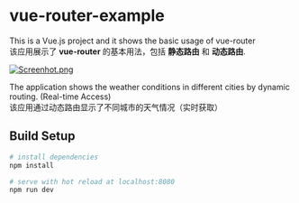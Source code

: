 # vue-router-example

This is a Vue.js project and it shows the basic usage of vue-router  
该应用展示了 **vue-router** 的基本用法，包括 **静态路由** 和 **动态路由**.  

[![Screenhot.png](https://s26.postimg.org/4wktbs12x/Screen_Shot_2017-09-11_at_4.55.29_AM.png)](https://postimg.org/image/u2lrim2d1/)

The application shows the weather conditions in different cities by dynamic routing. (Real-time Access)  
该应用通过动态路由显示了不同城市的天气情况（实时获取）



## Build Setup

``` bash
# install dependencies
npm install

# serve with hot reload at localhost:8080
npm run dev
```
